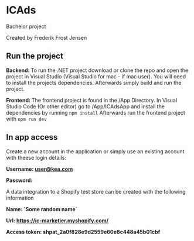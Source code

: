 # ICAds
Bachelor project

Created by Frederik Frost Jensen

## Run the project
<strong> Backend: </strong> To run the .NET project download or clone the repo and open the project in Visual Studio (Visual Studio for mac - if mac user). You will need to install the projects dependencies. Afterwards simply build and run the project.

<strong> Frontend:  </strong> The frontend project is found in the /App Directory. In Visual Studio Code (Or other editor) go to /App/ICAdsApp and install the dependencies by running `npm install`
Afterwards run the frontend project with `npm run dev`


## In app access

Create a new account in the application or simply use an existing account with theese login details:

<strong> Username: user@kea.com</strong> 

<strong> Password: </strong> 

A data integration to a Shopify test store can be created with the following information

<strong> Name: ´Some random name´ </strong> 

<strong> Url: https://ic-marketier.myshopify.com/ </strong> 

<strong> Access token: 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 </strong> 
